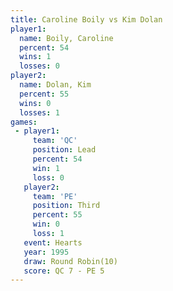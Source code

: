 ```yaml
---
title: Caroline Boily vs Kim Dolan
player1:               
  name: Boily, Caroline
  percent: 54          
  wins: 1              
  losses: 0            
player2:               
  name: Dolan, Kim     
  percent: 55          
  wins: 0              
  losses: 1            
games:
 - player1:        
     team: 'QC'    
     position: Lead
     percent: 54   
     win: 1        
     loss: 0       
   player2:         
     team: 'PE'     
     position: Third
     percent: 55    
     win: 0         
     loss: 1        
   event: Hearts        
   year: 1995           
   draw: Round Robin(10)
   score: QC 7 - PE 5   
---
```

